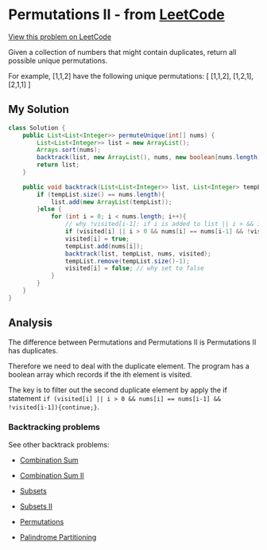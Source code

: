 # Permutations II - from [LeetCode](https://leetcode.com)
[View this problem on LeetCode](https://leetcode.com/problems/permutations-ii/description/)

Given a collection of numbers that might contain duplicates, return all possible unique permutations.

For example,
[1,1,2] have the following unique permutations:
[
  [1,1,2],
  [1,2,1],
  [2,1,1]
]

## My Solution
```java
class Solution {
    public List<List<Integer>> permuteUnique(int[] nums) {
        List<List<Integer>> list = new ArrayList();
        Arrays.sort(nums);
        backtrack(list, new ArrayList(), nums, new boolean[nums.length]);
        return list;
    }
    
    public void backtrack(List<List<Integer>> list, List<Integer> tempList, int[] nums, boolean[] visited){
        if (tempList.size() == nums.length){
            list.add(new ArrayList(tempList));
        }else {
            for (int i = 0; i < nums.length; i++){
                // why !visited[i-1]: if i is added to list || i > && i = i-1 && i-1 is added to the list
                if (visited[i] || i > 0 && nums[i] == nums[i-1] && !visited[i-1]){continue;}
                visited[i] = true;
                tempList.add(nums[i]);
                backtrack(list, tempList, nums, visited);
                tempList.remove(tempList.size()-1);
                visited[i] = false; // why set to false
            }
        }
    }
}
```

## Analysis
The difference between Permutations and Permutations II is Permutations II has duplicates.

Therefore we need to deal with the duplicate element. The program has a boolean array which records if the ith element is visited. 

The key is to filter out the second duplicate element by apply the if statement `if (visited[i] || i > 0 && nums[i] == nums[i-1] && !visited[i-1]){continue;}`. 

### Backtracking problems
See other backtrack problems:

* [Combination Sum](combination-sum.md)

* [Combination Sum II](combination-sum2.md)

* [Subsets](subsets.md)

* [Subsets II](subsets2.md)

* [Permutations](permutations.md)

* [Palindrome Partitioning](palindrome-partitioning.md)